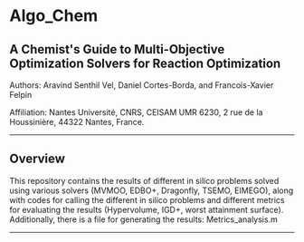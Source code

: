 # Algo_Chem

## A Chemist's Guide to Multi-Objective Optimization Solvers for Reaction Optimization

Authors: Aravind Senthil Vel, Daniel Cortes-Borda, and Francois-Xavier Felpin

Affiliation: Nantes Université, CNRS, CEISAM UMR 6230, 2 rue de la Houssinière, 44322 Nantes, France.

---

## Overview

This repository contains the results of different in silico problems solved using various solvers (MVMOO, EDBO+, Dragonfly, TSEMO, EIMEGO), along with codes for calling the different in silico problems and different metrics for evaluating the results (Hypervolume, IGD+, worst attainment surface). Additionally, there is a file for generating the results: Metrics_analysis.m




---
